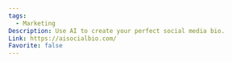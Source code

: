 ```yaml
---
tags:
  - Marketing
Description: Use AI to create your perfect social media bio.
Link: https://aisocialbio.com/
Favorite: false
---
```

